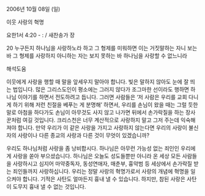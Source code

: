 2006년 10월 08일 (일)

이웃 사랑의 혁명



요한1서 4:20 - : / 새찬송가  장


20 누구든지 하나님을 사랑하노라 하고 그 형제를 미워하면 이는 거짓말하는 자니 보는 바 그 형제를 사랑하지 아니하는 자는 보지 못하는 바 하나님을 사랑할 수 없느니라

해석도움





이웃에게 사랑을 행할 때 말을 앞세우지 말아야 합니다. 빛은 말하지 않아도 눈에 잘 띄는 법입니다. 많은 그리스도인이 평소에는 그러지 않다가 조그마한 선이라도 행하면 하나님 이야기를 하면서 전도하려고 듭니다. 그러면 사람들은 ‘저 사람은 우리를 교회 다니게 하기 위해 저런 친절을 베푸는 게 분명해’ 하면서, 우리를 손님이 왔을 때는 그럴 듯한 말로 아첨을 하다가도 손님이 아무것도 사지 않고 나가면 뒤에서 손가락질을 하는 장사꾼처럼 여길 것입니다. 크리스천은 너무 계산적으로 사랑하지 말고 그저 주는데 익숙해져야 합니다. 만약 우리가 이 같은 사랑을 가지고 사랑하지 않는다면 우리의 사랑이 불신자의 사랑이나 다른 종교의 사랑과 다른 것이 무엇이 있겠습니까? 

우리도 하나님처럼 사랑을 좀 낭비합시다. 하나님은 아무런 가능성 없는 죄인인 우리에게 사랑을 쏟아 부으셨습니다. 하나님은 오늘도 성도들뿐만 아니라 온 세상 모든 사람들을 사랑하시고 심지어 마약중독자, 동성연애자, 매춘부, 흉악범 등 세상에서 손가락질 받는 죄인들까지 사랑하십니다. 우리는 정말 사랑의 혁명가로서 사랑의 개념에 혁명을 일으켜야 합니다. 기적은 사탄도 얼마든지 흉내 낼 수 있습니다. 하지만, 참된 사랑은 사탄이 도무지 흉내 낼 수 없는 것입니다.
